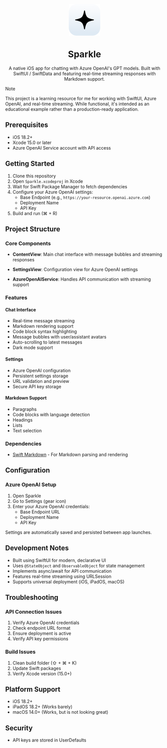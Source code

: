 <div align="center">
<img src="github/assets/sparkle.png" width="100" height="100">

# Sparkle

A native iOS app for chatting with Azure OpenAI's GPT models. Built with SwiftUI / SwiftData and featuring real-time streaming responses with Markdown support.

</div>

> [!NOTE]
> This project is a learning resource for me for working with SwiftUI, Azure OpenAI, and real-time streaming. While functional, it's intended as an educational example rather than a production-ready application.

## Prerequisites

- iOS 18.2+
- Xcode 15.0 or later
- Azure OpenAI Service account with API access

## Getting Started

1. Clone this repository
2. Open `Sparkle.xcodeproj` in Xcode
3. Wait for Swift Package Manager to fetch dependencies
4. Configure your Azure OpenAI settings:
   - Base Endpoint (e.g., `https://your-resource.openai.azure.com`)
   - Deployment Name
   - API Key
5. Build and run (⌘ + R)

## Project Structure

### Core Components

- **ContentView**: Main chat interface with message bubbles and streaming responses
- **SettingsView**: Configuration view for Azure OpenAI settings

- **AzureOpenAIService**: Handles API communication with streaming support

### Features

#### Chat Interface

- Real-time message streaming
- Markdown rendering support
- Code block syntax highlighting
- Message bubbles with user/assistant avatars
- Auto-scrolling to latest messages
- Dark mode support

#### Settings

- Azure OpenAI configuration
- Persistent settings storage
- URL validation and preview
- Secure API key storage

#### Markdown Support

- Paragraphs
- Code blocks with language detection
- Headings
- Lists
- Text selection

### Dependencies

- [Swift Markdown](https://github.com/apple/swift-markdown) - For Markdown parsing and rendering

## Configuration

### Azure OpenAI Setup

1. Open Sparkle
2. Go to Settings (gear icon)
3. Enter your Azure OpenAI credentials:
   - Base Endpoint URL
   - Deployment Name
   - API Key

Settings are automatically saved and persisted between app launches.

## Development Notes

- Built using SwiftUI for modern, declarative UI
- Uses `@StateObject` and `ObservableObject` for state management
- Implements async/await for API communication
- Features real-time streaming using URLSession
- Supports universal deployment (iOS, iPadOS, macOS)

## Troubleshooting

### API Connection Issues

1. Verify Azure OpenAI credentials
2. Check endpoint URL format
3. Ensure deployment is active
4. Verify API key permissions

### Build Issues

1. Clean build folder (⇧ + ⌘ + K)
2. Update Swift packages
3. Verify Xcode version (15.0+)

## Platform Support

- iOS 18.2+
- iPadOS 18.2+ (Works barely)
- macOS 14.0+ (Works, but is not looking great)

## Security

- API keys are stored in UserDefaults
